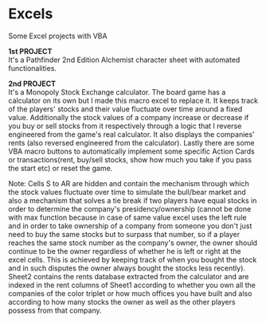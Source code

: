 # Excels
Some Excel projects with VBA

**1st PROJECT**  
It's a Pathfinder 2nd Edition Alchemist character sheet with automated functionalities.

**2nd PROJECT**  
It's a Monopoly Stock Exchange calculator. The board game has a calculator on its own but I made this macro excel to replace it. It keeps track of the players' stocks and their value fluctuate over time around a fixed value. Additionally the stock values of a company increase or decrease if you buy or sell stocks from it respectively through a logic that I reverse engineered from the game's real calculator. It also displays the companies' rents (also reversed engineered from the calculator). Lastly there are some VBA macro buttons to automatically implement some specific Action Cards or transactions(rent, buy/sell stocks, show how much you take if you pass the start etc) or reset the game.

Note: Cells S to AR are hidden and contain the mechanism through which the stock values fluctuate over time to simulate the bull/bear market and also a mechanism that solves a tie break if two players have equal stocks in order to determine the company's presidency/ownership (cannot be done with max function because in case of same value excel uses the left rule and in order to take ownership of a company from someone you don't just need to buy the same stocks but to surpass that number, so if a player reaches the same stock number as the company's owner, the owner should continue to be the owner regardless of whether he is left or right at the excel cells. This is achieved by keeping track of when you bought the stock and in such disputes the owner always bought the stocks less recently). Sheet2 contains the rents database extracted from the calculator and are indexed in the rent columns of Sheet1 according to whether you own all the companies of the color triplet or how much offices you have built and also according to how many stocks the owner as well as the other players possess from that company.
